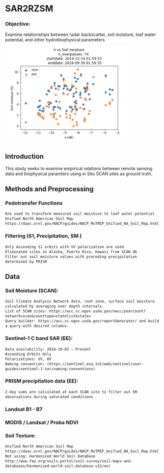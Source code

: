 # SAR2RZSM

### Objective: 
Examine relationships between radar backscatter, soil moisture, leaf water potential, and other hydrobiophysical parameters

<img src="sigma_v_SM.png" width="400">

## Introduction
This study seeks to examine empirical relations between remote sensing data and biophysical paramters using in Situ SCAN sites as ground truth.

## Methods and Preprocessing

### Pedotransfer Functions 
	Are used to transform measured soil moisture to leaf water potential
    Unified North American Soil Map
    https://daac.ornl.gov/NACP/guides/NACP_MsTMIP_Unified_NA_Soil_Map.html
    

### Filtering (S1, Precipitation, SM )
	Only Ascending S1 orbits with VV polarization are used
    Eliminated sites in Alaska, Puerto Rico, Hawaii from SCAN db
    Filter out soil moisture values with preceding precipitation determined by PRISM 

## Data

### Soil Moisture (SCAN):
	Soil Climate Analysis Network data, root zone, surface soil moisture calculated by averaging over depth intervals. 
	List of SCAN sites: https://wcc.sc.egov.usda.gov/nwcc/yearcount?network=scan&counttype=statelist&state=
	Query builder: https://wcc.sc.egov.usda.gov/reportGenerator/ and build a query with desired columns. 

### Sentinel-1 C band SAR (EE): 
    Data availability: 2014-10-03 – Present
    Ascending Orbits Only
    Polarizations: VV, HV
    Naming convention: (https://sentinel.esa.int/web/sentinel/user-guides/sentinel-1-sar/naming-conventions)

### PRISM precipitation data (EE):
	2-day sums are calculated at each SCAN site to filter out SM observations during saturated conditions

### Landsat B1 - B7
    

### MODIS / Landsat / Proba NDVI  


### Soil Texture:
    Unified North American Soil Map
    https://daac.ornl.gov/NACP/guides/NACP_MsTMIP_Unified_NA_Soil_Map.html
    Not using: Harmonized World Soil Database
    http://www.fao.org/soils-portal/soil-survey/soil-maps-and-databases/harmonized-world-soil-database-v12/en/
    